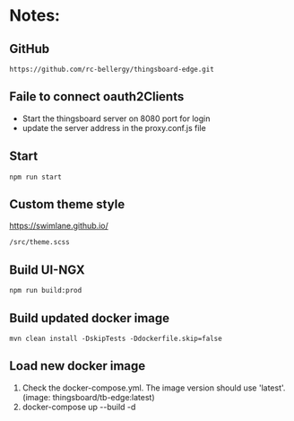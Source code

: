 # Notes:

## GitHub
    https://github.com/rc-bellergy/thingsboard-edge.git

## Faile to connect oauth2Clients
 - Start the thingsboard server on 8080 port for login
 - update the server address in the proxy.conf.js file

## Start

    npm run start

## Custom theme style
https://swimlane.github.io/

    /src/theme.scss

## Build UI-NGX

    npm run build:prod

## Build updated docker image

    mvn clean install -DskipTests -Ddockerfile.skip=false

## Load new docker image

  1. Check the docker-compose.yml. The image version should use 'latest'. (image: thingsboard/tb-edge:latest)
  2. docker-compose up --build -d

